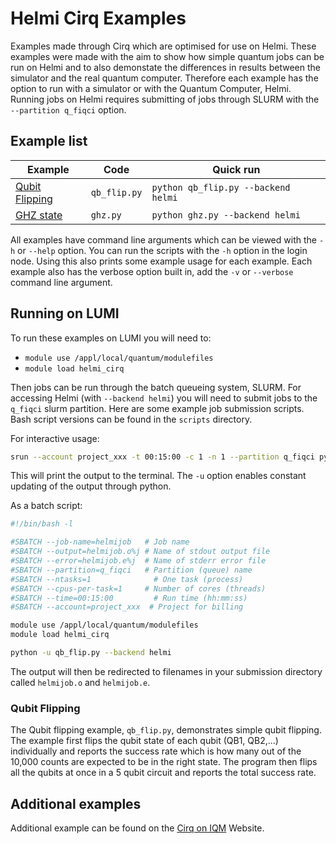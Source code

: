 # Helmi Cirq Examples

Examples made through Cirq which are optimised for use on Helmi. These examples were made with the aim to show how simple quantum jobs can be run on Helmi and to also demonstate the differences in results between the simulator and the real quantum computer. Therefore each example has the option to run with a simulator or with the Quantum Computer, Helmi. Running jobs on Helmi requires submitting of jobs through SLURM with the `--partition q_fiqci` option.

## Example list

| Example                            | Code              | Quick run                                |
|------------------------------------|-------------------|------------------------------------------|
| [Qubit Flipping]( #qubit-flipping) | `qb_flip.py` | `python qb_flip.py --backend helmi` |
| [GHZ state]( #ghz-state)           | `ghz.py`          | `python ghz.py --backend helmi`          |

All examples have command line arguments which can be viewed with the `-h` or `--help` option. You can run the scripts with the `-h` option in the login node. Using this also prints some example usage for each example. Each example also has the verbose option built in, add the `-v` or `--verbose` command line argument.

## Running on LUMI


To run these examples on LUMI you will need to:

- `module use /appl/local/quantum/modulefiles`
- `module load helmi_cirq`

Then jobs can be run through the batch queueing system, SLURM. For accessing Helmi (with `--backend helmi`) you will need to submit jobs to the `q_fiqci` slurm partition. Here are some example job submission scripts. Bash script versions can be found in the `scripts` directory.

For interactive usage:

```bash
srun --account project_xxx -t 00:15:00 -c 1 -n 1 --partition q_fiqci python -u qb_flip.py --backend helmi
```

This will print the output to the terminal. The `-u` option enables constant updating of the output through python.


As a batch script:


```bash
#!/bin/bash -l

#SBATCH --job-name=helmijob   # Job name
#SBATCH --output=helmijob.o%j # Name of stdout output file
#SBATCH --error=helmijob.e%j  # Name of stderr error file
#SBATCH --partition=q_fiqci   # Partition (queue) name
#SBATCH --ntasks=1              # One task (process)
#SBATCH --cpus-per-task=1     # Number of cores (threads)
#SBATCH --time=00:15:00         # Run time (hh:mm:ss)
#SBATCH --account=project_xxx  # Project for billing

module use /appl/local/quantum/modulefiles
module load helmi_cirq

python -u qb_flip.py --backend helmi
```

The output will then be redirected to filenames in your submission directory called `helmijob.o` and `helmijob.e`.


### Qubit Flipping

The Qubit flipping example, `qb_flip.py`, demonstrates simple qubit flipping. The example first flips the qubit state of each qubit (QB1, QB2,...) individually and reports the success rate which is how many out of the 10,000 counts are expected to be in the right state. The program then flips all the qubits at once in a 5 qubit circuit and reports the total success rate.


## Additional examples

Additional example can be found on the [Cirq on IQM](https://iqm-finland.github.io/cirq-on-iqm/user_guide.html) Website.
